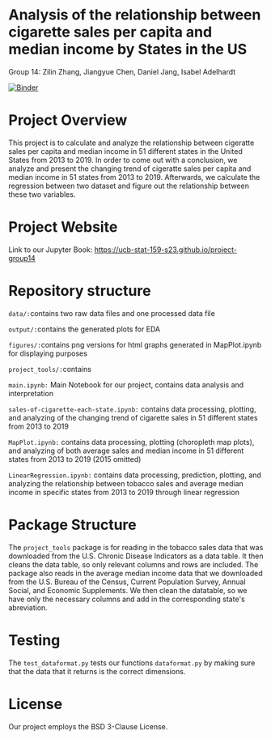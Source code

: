 # Analysis of the relationship between cigarette sales per capita and median income by States in the US
Group 14: Zilin Zhang, Jiangyue Chen, Daniel Jang, Isabel Adelhardt


[![Binder](https://mybinder.org/badge_logo.svg)](https://mybinder.org/v2/gh/UCB-stat-159-s23/project-group14.git/HEAD)

# Project Overview

This project is to calculate and analyze the relationship between cigeratte sales per capita and median income in 51 different states in the United States from 2013 to 2019. In order to come out with a conclusion, we analyze and present the changing trend of cigeratte sales per capita and median income in 51 states from 2013 to 2019. Afterwards, we calculate the regression between two dataset and figure out the relationship between these two variables. 

# Project Website

Link to our Jupyter Book: https://ucb-stat-159-s23.github.io/project-group14


# Repository structure
`data/:`contains two raw data files and one processed data file

`output/:`contains the generated plots for EDA

`figures/:`contains png versions for html graphs generated in MapPlot.ipynb for displaying purposes

`project_tools/:`contains

`main.ipynb:` Main Notebook for our project, contains data analysis and interpretation

`sales-of-cigarette-each-state.ipynb:` contains data processing, plotting, and analyzing of the changing trend of cigarette sales in 51 different states from 2013 to 2019

`MapPlot.ipynb:` contains data processing, plotting (choropleth map plots), and analyzing of both average sales and median income in 51 different states from 2013 to 2019 (2015 omitted)

`LinearRegression.ipynb:` contains data processing, prediction, plotting, and analyzing the relationship between tobacco sales and average median income in specific states from 2013 to 2019 through linear regression

# Package Structure
The `project_tools` package is for reading in the tobacco sales data that was downloaded from the U.S. Chronic Disease Indicators as a data table. It then cleans the data table, so only relevant columns and rows are included. The package also reads in the average median income data that we downloaded from the U.S. Bureau of the Census, Current Population Survey, Annual Social, and Economic Supplements. We then clean the datatable, so we have only the necessary columns and add in the corresponding state's abreviation. 

# Testing
The  `test_dataformat.py` tests our functions `dataformat.py` by making sure that the data that it returns is the correct dimensions.


# License
Our project employs the BSD 3-Clause License.



